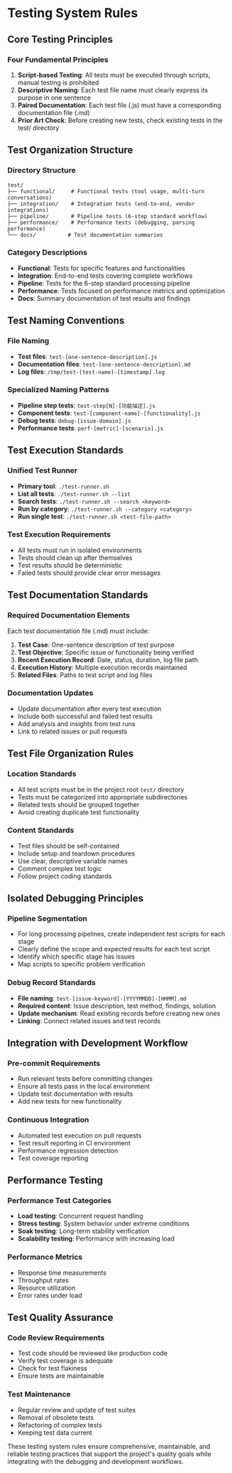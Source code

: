 # Testing System Rules

## Core Testing Principles

### Four Fundamental Principles
1. **Script-based Testing**: All tests must be executed through scripts, manual testing is prohibited
2. **Descriptive Naming**: Each test file name must clearly express its purpose in one sentence
3. **Paired Documentation**: Each test file (.js) must have a corresponding documentation file (.md)
4. **Prior Art Check**: Before creating new tests, check existing tests in the test/ directory

## Test Organization Structure

### Directory Structure
```
test/
├── functional/     # Functional tests (tool usage, multi-turn conversations)
├── integration/    # Integration tests (end-to-end, vendor integrations)
├── pipeline/       # Pipeline tests (6-step standard workflow)
├── performance/    # Performance tests (debugging, parsing performance)
└── docs/          # Test documentation summaries
```

### Category Descriptions
- **Functional**: Tests for specific features and functionalities
- **Integration**: End-to-end tests covering complete workflows
- **Pipeline**: Tests for the 6-step standard processing pipeline
- **Performance**: Tests focused on performance metrics and optimization
- **Docs**: Summary documentation of test results and findings

## Test Naming Conventions

### File Naming
- **Test files**: `test-[one-sentence-description].js`
- **Documentation files**: `test-[one-sentence-description].md`
- **Log files**: `/tmp/test-[test-name]-[timestamp].log`

### Specialized Naming Patterns
- **Pipeline step tests**: `test-step[N]-[功能描述].js`
- **Component tests**: `test-[component-name]-[functionality].js`
- **Debug tests**: `debug-[issue-domain].js`
- **Performance tests**: `perf-[metric]-[scenario].js`

## Test Execution Standards

### Unified Test Runner
- **Primary tool**: `./test-runner.sh`
- **List all tests**: `./test-runner.sh --list`
- **Search tests**: `./test-runner.sh --search <keyword>`
- **Run by category**: `./test-runner.sh --category <category>`
- **Run single test**: `./test-runner.sh <test-file-path>`

### Test Execution Requirements
- All tests must run in isolated environments
- Tests should clean up after themselves
- Test results should be deterministic
- Failed tests should provide clear error messages

## Test Documentation Standards

### Required Documentation Elements
Each test documentation file (.md) must include:
1. **Test Case**: One-sentence description of test purpose
2. **Test Objective**: Specific issue or functionality being verified
3. **Recent Execution Record**: Date, status, duration, log file path
4. **Execution History**: Multiple execution records maintained
5. **Related Files**: Paths to test script and log files

### Documentation Updates
- Update documentation after every test execution
- Include both successful and failed test results
- Add analysis and insights from test runs
- Link to related issues or pull requests

## Test File Organization Rules

### Location Standards
- All test scripts must be in the project root `test/` directory
- Tests must be categorized into appropriate subdirectories
- Related tests should be grouped together
- Avoid creating duplicate test functionality

### Content Standards
- Test files should be self-contained
- Include setup and teardown procedures
- Use clear, descriptive variable names
- Comment complex test logic
- Follow project coding standards

## Isolated Debugging Principles

### Pipeline Segmentation
- For long processing pipelines, create independent test scripts for each stage
- Clearly define the scope and expected results for each test script
- Identify which specific stage has issues
- Map scripts to specific problem verification

### Debug Record Standards
- **File naming**: `test-[issue-keyword]-[YYYYMMDD]-[HHMM].md`
- **Required content**: Issue description, test method, findings, solution
- **Update mechanism**: Read existing records before creating new ones
- **Linking**: Connect related issues and test records

## Integration with Development Workflow

### Pre-commit Requirements
- Run relevant tests before committing changes
- Ensure all tests pass in the local environment
- Update test documentation with results
- Add new tests for new functionality

### Continuous Integration
- Automated test execution on pull requests
- Test result reporting in CI environment
- Performance regression detection
- Test coverage reporting

## Performance Testing

### Performance Test Categories
- **Load testing**: Concurrent request handling
- **Stress testing**: System behavior under extreme conditions
- **Soak testing**: Long-term stability verification
- **Scalability testing**: Performance with increasing load

### Performance Metrics
- Response time measurements
- Throughput rates
- Resource utilization
- Error rates under load

## Test Quality Assurance

### Code Review Requirements
- Test code should be reviewed like production code
- Verify test coverage is adequate
- Check for test flakiness
- Ensure tests are maintainable

### Test Maintenance
- Regular review and update of test suites
- Removal of obsolete tests
- Refactoring of complex tests
- Keeping test data current

These testing system rules ensure comprehensive, maintainable, and reliable testing practices that support the project's quality goals while integrating with the debugging and development workflows.